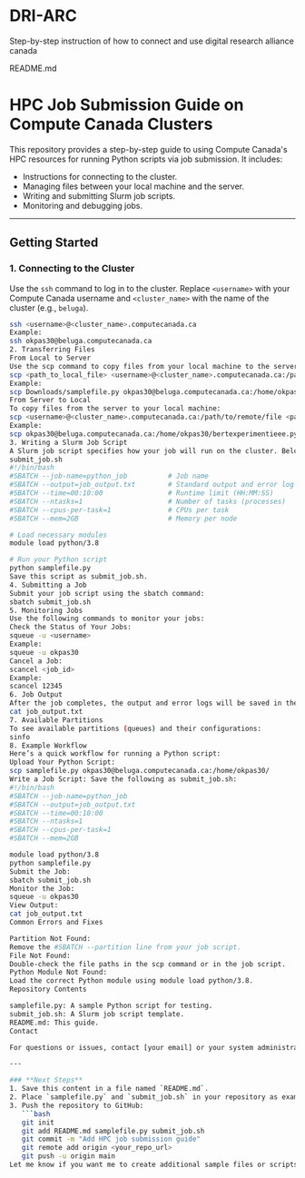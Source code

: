 # DRI-ARC
Step-by-step instruction of how to connect and use digital research alliance canada

README.md
# HPC Job Submission Guide on Compute Canada Clusters

This repository provides a step-by-step guide to using Compute Canada's HPC resources for running Python scripts via job submission. It includes:

- Instructions for connecting to the cluster.
- Managing files between your local machine and the server.
- Writing and submitting Slurm job scripts.
- Monitoring and debugging jobs.

---

## **Getting Started**

### **1. Connecting to the Cluster**
Use the `ssh` command to log in to the cluster. Replace `<username>` with your Compute Canada username and `<cluster_name>` with the name of the cluster (e.g., `beluga`).

```bash
ssh <username>@<cluster_name>.computecanada.ca
Example:
ssh okpas30@beluga.computecanada.ca
2. Transferring Files
From Local to Server
Use the scp command to copy files from your local machine to the server. Replace <path_to_local_file> with the file path on your machine and <username> and <cluster_name> as above.
scp <path_to_local_file> <username>@<cluster_name>.computecanada.ca:/path/to/remote/directory
Example:
scp Downloads/samplefile.py okpas30@beluga.computecanada.ca:/home/okpas30/
From Server to Local
To copy files from the server to your local machine:
scp <username>@<cluster_name>.computecanada.ca:/path/to/remote/file <path_to_local_directory>
Example:
scp okpas30@beluga.computecanada.ca:/home/okpas30/bertexperimentieee.py ~/Downloads/
3. Writing a Slurm Job Script
A Slurm job script specifies how your job will run on the cluster. Below is a sample script:
submit_job.sh
#!/bin/bash
#SBATCH --job-name=python_job          # Job name
#SBATCH --output=job_output.txt        # Standard output and error log
#SBATCH --time=00:10:00                # Runtime limit (HH:MM:SS)
#SBATCH --ntasks=1                     # Number of tasks (processes)
#SBATCH --cpus-per-task=1              # CPUs per task
#SBATCH --mem=2GB                      # Memory per node

# Load necessary modules
module load python/3.8

# Run your Python script
python samplefile.py
Save this script as submit_job.sh.
4. Submitting a Job
Submit your job script using the sbatch command:
sbatch submit_job.sh
5. Monitoring Jobs
Use the following commands to monitor your jobs:
Check the Status of Your Jobs:
squeue -u <username>
Example:
squeue -u okpas30
Cancel a Job:
scancel <job_id>
Example:
scancel 12345
6. Job Output
After the job completes, the output and error logs will be saved in the file specified by the #SBATCH --output directive (e.g., job_output.txt). View the output with:
cat job_output.txt
7. Available Partitions
To see available partitions (queues) and their configurations:
sinfo
8. Example Workflow
Here’s a quick workflow for running a Python script:
Upload Your Python Script:
scp samplefile.py okpas30@beluga.computecanada.ca:/home/okpas30/
Write a Job Script: Save the following as submit_job.sh:
#!/bin/bash
#SBATCH --job-name=python_job
#SBATCH --output=job_output.txt
#SBATCH --time=00:10:00
#SBATCH --ntasks=1
#SBATCH --cpus-per-task=1
#SBATCH --mem=2GB

module load python/3.8
python samplefile.py
Submit the Job:
sbatch submit_job.sh
Monitor the Job:
squeue -u okpas30
View Output:
cat job_output.txt
Common Errors and Fixes

Partition Not Found:
Remove the #SBATCH --partition line from your job script.
File Not Found:
Double-check the file paths in the scp command or in the job script.
Python Module Not Found:
Load the correct Python module using module load python/3.8.
Repository Contents

samplefile.py: A sample Python script for testing.
submit_job.sh: A Slurm job script template.
README.md: This guide.
Contact

For questions or issues, contact [your email] or your system administrator.

---

### **Next Steps**
1. Save this content in a file named `README.md`.
2. Place `samplefile.py` and `submit_job.sh` in your repository as examples.
3. Push the repository to GitHub:
   ```bash
   git init
   git add README.md samplefile.py submit_job.sh
   git commit -m "Add HPC job submission guide"
   git remote add origin <your_repo_url>
   git push -u origin main
Let me know if you want me to create additional sample files or scripts!
